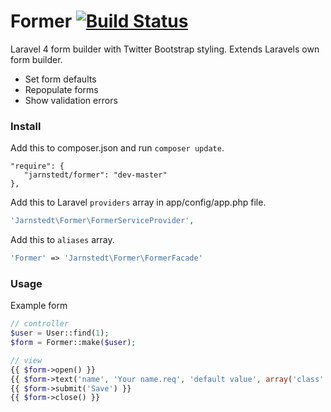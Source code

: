 Former [![Build Status](https://travis-ci.org/jarnstedt/former.svg?branch=master)](https://travis-ci.org/jarnstedt/former)
======

Laravel 4 form builder with Twitter Bootstrap styling. Extends Laravels own form builder.

* Set form defaults
* Repopulate forms
* Show validation errors

### Install
Add this to composer.json and run `composer update`.
```composer
"require": {
   "jarnstedt/former": "dev-master"
},
```

Add this to Laravel `providers` array in app/config/app.php file. 
```php
'Jarnstedt\Former\FormerServiceProvider',
```

Add this to `aliases` array.
```php
'Former' => 'Jarnstedt\Former\FormerFacade'
```

### Usage
Example form
```php
// controller
$user = User::find(1);
$form = Former::make($user);

// view
{{ $form->open() }}
{{ $form->text('name', 'Your name.req', 'default value', array('class' => 'className')) }}
{{ $form->submit('Save') }}
{{ $form->close() }}
```
